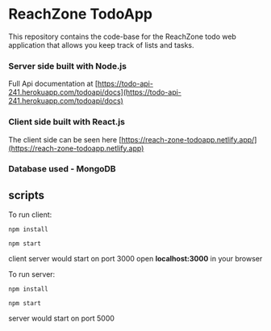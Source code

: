 # ReachZone TodoApp

This repository contains the code-base for the ReachZone todo web application that allows you keep track of lists and tasks.

### Server side built with Node.js 

 Full Api documentation at [https://todo-api-241.herokuapp.com/todoapi/docs](https://todo-api-241.herokuapp.com/todoapi/docs)

### Client side built with React.js 

 The client side can be seen here [https://reach-zone-todoapp.netlify.app/](https://reach-zone-todoapp.netlify.app)


### Database used - MongoDB


## scripts

To run client:
```
npm install

npm start
```
client server would start on port 3000
open **localhost:3000** in your browser

To run server:
```
npm install

npm start
```
server would start on port 5000 
